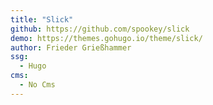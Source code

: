 ```yaml
---
title: "Slick"
github: https://github.com/spookey/slick
demo: https://themes.gohugo.io/theme/slick/
author: Frieder Grießhammer
ssg:
  - Hugo
cms:
  - No Cms
---
```

